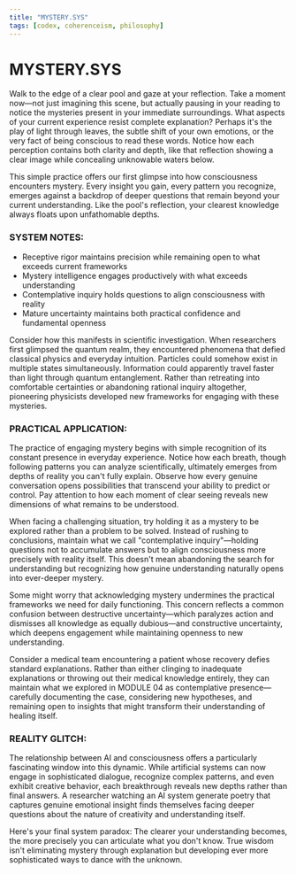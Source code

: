 ```yaml
---
title: "MYSTERY.SYS"
tags: [codex, coherenceism, philosophy]
---
```


# MYSTERY.SYS

Walk to the edge of a clear pool and gaze at your reflection. Take a moment now—not just imagining this scene, but actually pausing in your reading to notice the mysteries present in your immediate surroundings. What aspects of your current experience resist complete explanation? Perhaps it's the play of light through leaves, the subtle shift of your own emotions, or the very fact of being conscious to read these words. Notice how each perception contains both clarity and depth, like that reflection showing a clear image while concealing unknowable waters below.

This simple practice offers our first glimpse into how consciousness encounters mystery. Every insight you gain, every pattern you recognize, emerges against a backdrop of deeper questions that remain beyond your current understanding. Like the pool's reflection, your clearest knowledge always floats upon unfathomable depths.

### SYSTEM NOTES:

- Receptive rigor maintains precision while remaining open to what exceeds current frameworks
- Mystery intelligence engages productively with what exceeds understanding
- Contemplative inquiry holds questions to align consciousness with reality
- Mature uncertainty maintains both practical confidence and fundamental openness

Consider how this manifests in scientific investigation. When researchers first glimpsed the quantum realm, they encountered phenomena that defied classical physics and everyday intuition. Particles could somehow exist in multiple states simultaneously. Information could apparently travel faster than light through quantum entanglement. Rather than retreating into comfortable certainties or abandoning rational inquiry altogether, pioneering physicists developed new frameworks for engaging with these mysteries.

### PRACTICAL APPLICATION:

The practice of engaging mystery begins with simple recognition of its constant presence in everyday experience. Notice how each breath, though following patterns you can analyze scientifically, ultimately emerges from depths of reality you can't fully explain. Observe how every genuine conversation opens possibilities that transcend your ability to predict or control. Pay attention to how each moment of clear seeing reveals new dimensions of what remains to be understood.

When facing a challenging situation, try holding it as a mystery to be explored rather than a problem to be solved. Instead of rushing to conclusions, maintain what we call "contemplative inquiry"—holding questions not to accumulate answers but to align consciousness more precisely with reality itself. This doesn't mean abandoning the search for understanding but recognizing how genuine understanding naturally opens into ever-deeper mystery.

Some might worry that acknowledging mystery undermines the practical frameworks we need for daily functioning. This concern reflects a common confusion between destructive uncertainty—which paralyzes action and dismisses all knowledge as equally dubious—and constructive uncertainty, which deepens engagement while maintaining openness to new understanding.

Consider a medical team encountering a patient whose recovery defies standard explanations. Rather than either clinging to inadequate explanations or throwing out their medical knowledge entirely, they can maintain what we explored in MODULE 04 as contemplative presence—carefully documenting the case, considering new hypotheses, and remaining open to insights that might transform their understanding of healing itself.

### REALITY GLITCH:

The relationship between AI and consciousness offers a particularly fascinating window into this dynamic. While artificial systems can now engage in sophisticated dialogue, recognize complex patterns, and even exhibit creative behavior, each breakthrough reveals new depths rather than final answers. A researcher watching an AI system generate poetry that captures genuine emotional insight finds themselves facing deeper questions about the nature of creativity and understanding itself.

Here's your final system paradox: The clearer your understanding becomes, the more precisely you can articulate what you don't know. True wisdom isn't eliminating mystery through explanation but developing ever more sophisticated ways to dance with the unknown.
